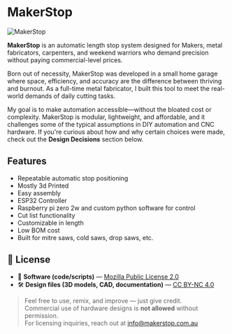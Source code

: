 # MakerStop
![MakerStop](img/MakerStop.jpg)


**MakerStop** is an automatic length stop system designed for Makers, metal fabricators, carpenters, and weekend warriors who demand precision without paying commercial-level prices.

Born out of necessity, MakerStop was developed in a small home garage where space, efficiency, and accuracy are the difference between thriving and burnout. As a full-time metal fabricator, I built this tool to meet the real-world demands of daily cutting tasks.

My goal is to make automation accessible—without the bloated cost or complexity. MakerStop is modular, lightweight, and affordable, and it challenges some of the typical assumptions in DIY automation and CNC hardware. If you're curious about how and why certain choices were made, check out the **Design Decisions** section below.

## Features
- Repeatable automatic stop positioning
- Mostly 3d Printed
- Easy assembly
- ESP32 Controller
- Raspberry pi zero 2w and custom python software for control
- Cut list functionality
- Customizable in length
- Low BOM cost
- Built for mitre saws, cold saws, drop saws, etc.

## 📄 License

- 🧠 **Software (code/scripts)** — [Mozilla Public License 2.0](https://www.mozilla.org/en-US/MPL/2.0/)
- 🛠️ **Design files (3D models, CAD, documentation)** — [CC BY-NC 4.0](https://creativecommons.org/licenses/by-nc/4.0/)

> Feel free to use, remix, and improve — just give credit.  
> Commercial use of hardware designs is **not allowed** without permission.  
> For licensing inquiries, reach out at info@makerstop.com.au

